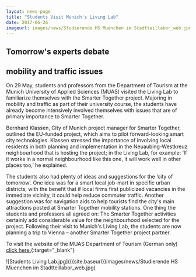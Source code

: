 ```yaml
---
layout: news-page
title: "Students Visit Munich's Living Lab"
date: 2017-06-26
imageurl: images/news/Studierende HS Muenchen im Stadtteillabor_web.jpg
---
```


<div class="multiline">
<h2><span class="ornament-news">Tomorrow's experts debate </span></h2>
<h2><span class="ornament-news">mobility and traffic issues</span></h2>
</div>

On 29 May, students and professors from the Department of Tourism at the Munich University of Applied Sciences (MUAS) visited the Living Lab to familiarize themselves with the Smarter Together project. Majoring in mobility and traffic as part of their university course, the students have already become intensively involved themselves with issues that are of primary importance to Smarter Together.

Bernhard Klassen, City of Munich project manager for Smarter Together, outlined the EU-funded project, which aims to pilot forward-looking smart city technologies. Klassen stressed the importance of involving local residents in both planning and implementation in the Neuaubing-Westkreuz neighbourhood that is hosting the project; in the Living Lab, for example: ‘If it works in a normal neighbourhood like this one, it will work well in other places too,’ he explained.

The students also had plenty of ideas and suggestions for the ‘city of tomorrow’. One idea was for a smart local job-mart in specific urban districts, with the benefit that if local firms first publicized vacancies in the immediate vicinity, it could help reduce commuter traffic. Another suggestion was for navigation aids to help tourists find the city's main attractions posted at Smarter Together mobility stations. One thing the students and professors all agreed on: The Smarter Together activities certainly add considerable value for the neighbourhood selected for the project. Following their visit to Munich's Living Lab, the students are now planning a trip to Vienna – another Smarter Together project partner.

To visit the website of the MUAS Department of Tourism (German only) [click here.](http://www.tourismus.hm.edu/aktuelles/news/newsdetail_76672.de.html){:target="_blank"}

![Students Living Lab.jpg]({{site.baseurl}}images/news/Studierende HS Muenchen im Stadtteillabor_web.jpg)
